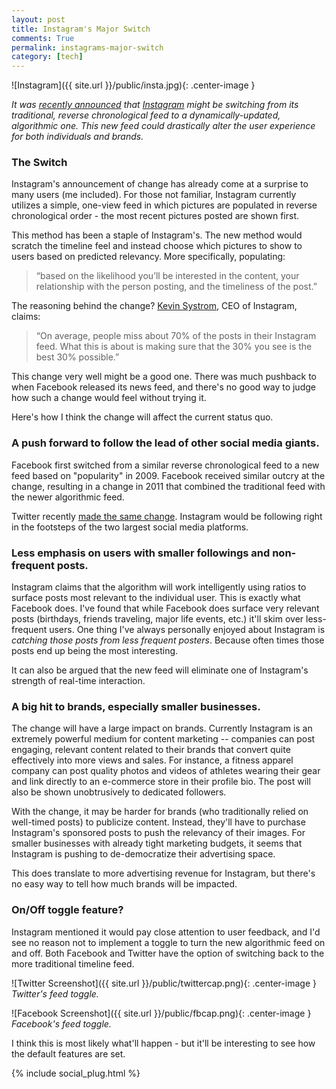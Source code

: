 ```yaml
---
layout: post
title: Instagram's Major Switch
comments: True
permalink: instagrams-major-switch
category: [tech]
---
```


![Instagram]({{ site.url }}/public/insta.jpg){: .center-image }

*It was [recently announced](http://techcrunch.com/2016/03/15/filteredgram/) that [Instagram](https://www.instagram.com) might be switching from its traditional, reverse chronological feed to a dynamically-updated, algorithmic one. This new feed could drastically alter the user experience for both individuals and brands.*

### The Switch

Instagram's announcement of change has already come at a surprise to many users (me included). For those not familiar, Instagram currently utilizes a simple, one-view feed in which pictures are populated in reverse chronological order - the most recent pictures posted are shown first.

This method has been a staple of Instagram's. The new method would scratch the timeline feel and instead choose which pictures to show to users based on predicted relevancy. More specifically, populating:

>  “based on the likelihood you’ll be interested in the content, your relationship with the person posting, and the timeliness of the post.”

The reasoning behind the change? [Kevin Systrom](https://twitter.com/kevin), CEO of Instagram, claims:

> “On average, people miss about 70% of the posts in their Instagram feed. What this is about is making sure that the 30% you see is the best 30% possible.”

This change very well might be a good one. There was much pushback to when Facebook released its news feed, and there's no good way to judge how such a change would feel without trying it.

Here's how I think the change will affect the current status quo.

### A push forward to follow the lead of other social media giants. 

Facebook first switched from a similar reverse chronological feed to a new feed based on "popularity" in 2009. Facebook received similar outcry at the change, resulting in a change in 2011 that combined the traditional feed with the newer algorithmic feed.

Twitter recently [made the same change](https://blog.twitter.com/2016/never-miss-important-tweets-from-people-you-follow). Instagram would be following right in the footsteps of the two largest social media platforms. 

### Less emphasis on users with smaller followings and non-frequent posts.

Instagram claims that the algorithm will work intelligently using ratios to surface posts most relevant to the individual user. This is exactly what Facebook does. I've found that while Facebook does surface very relevant posts (birthdays, friends traveling, major life events, etc.) it'll skim over less-frequent users. One thing I've always personally enjoyed about Instagram is *catching those posts from less frequent posters*. Because often times those posts end up being the most interesting.

It can also be argued that the new feed will eliminate one of Instagram's strength of real-time interaction. 

### A big hit to brands, especially smaller businesses. 

The change will have a large impact on brands. Currently Instagram is an extremely powerful medium for content marketing -- companies can post engaging, relevant content related to their brands that convert quite effectively into more views and sales. For instance, a fitness apparel company can post quality photos and videos of athletes wearing their gear and link directly to an e-commerce store in their profile bio. The post will also be shown unobtrusively to dedicated followers.

With the change, it may be harder for brands (who traditionally relied on well-timed posts) to publicize content. Instead, they'll have to purchase Instagram's sponsored posts to push the relevancy of their images. For smaller businesses with already tight marketing budgets, it seems that Instagram is pushing to de-democratize their advertising space. 

This does translate to more advertising revenue for Instagram, but there's no easy way to tell how much brands will be impacted. 

### On/Off toggle feature?

Instagram mentioned it would pay close attention to user feedback, and I'd see no reason not to implement a toggle to turn the new algorithmic feed on and off. Both Facebook and Twitter have the option of switching back to the more traditional timeline feed. 

![Twitter Screenshot]({{ site.url }}/public/twittercap.png){: .center-image }
*Twitter's feed toggle.*

![Facebook Screenshot]({{ site.url }}/public/fbcap.png){: .center-image }
*Facebook's feed toggle.*

I think this is most likely what'll happen - but it'll be interesting to see how the default features are set.

{% include social_plug.html %}

